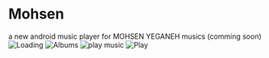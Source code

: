 # Mohsen
a new android music player for MOHSEN YEGANEH musics (comming soon)
![Loading](https://s17.picofile.com/file/8421660018/Screenshot_20210116_203452_Mohsen.jpg)
![Albums](https://s17.picofile.com/file/8421660034/Screenshot_20210116_203512_Mohsen.jpg)
![play music](https://s17.picofile.com/file/8421660068/Screenshot_20210116_203518_Mohsen.jpg)
![Play](https://s16.picofile.com/file/8421660084/Screenshot_20210116_203529_Mohsen.jpg)

